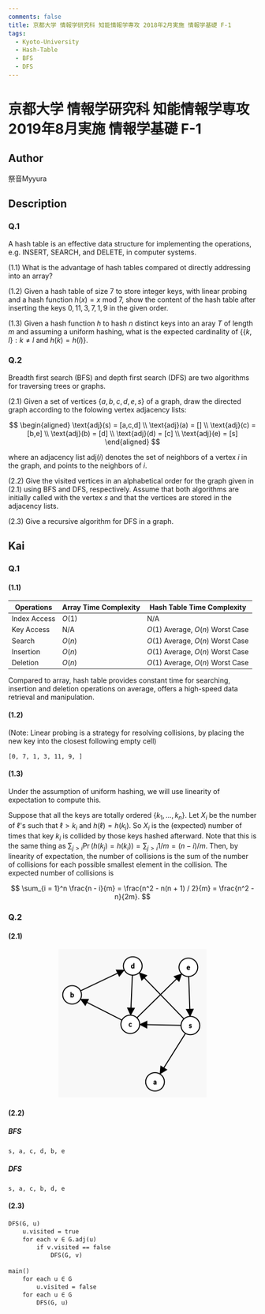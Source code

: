 ```yaml
---
comments: false
title: 京都大学 情報学研究科 知能情報学専攻 2018年2月実施 情報学基礎 F-1
tags:
  - Kyoto-University
  - Hash-Table
  - BFS
  - DFS
---
```

# 京都大学 情報学研究科 知能情報学専攻 2019年8月実施 情報学基礎 F-1

## **Author**
祭音Myyura

## **Description**
### Q.1
A hash table is an effective data structure for implementing the operations, e.g. INSERT, SEARCH, and DELETE, in computer systems.

(1.1) What is the advantage of hash tables compared ot directly addressing into an array?

(1.2) Given a hash table of size $7$ to store integer keys, with linear probing and a hash function $h(x) = x \text{ mod } 7$, show the content of the hash table after inserting the keys $0,11,3,7,1,9$ in the given order.

(1.3) Given a hash function $h$ to hash $n$ distinct keys into an aray $T$ of length $m$ and assuming a uniform hashing, what is the expected cardinality of $\{\{k, l\}: k \neq l \text{ and } h(k) = h(l)\}$.

### Q.2
Breadth first search (BFS) and depth first search (DFS) are two algorithms for traversing trees or graphs.

(2.1) Given a set of vertices $\{a,b,c,d, e,s\}$ of a graph, draw the directed graph according to the folowing vertex adjacency lists:

$$
\begin{aligned}
\text{adj}(s) = [a,c,d] \\
\text{adj}(a) = [] \\
\text{adj}(c) = [b,e] \\
\text{adj}(b) = [d] \\
\text{adj}(d) = [c] \\
\text{adj}(e) = [s]
\end{aligned}
$$

where an adjacency list $\text{adj}(i)$ denotes the set of neighbors of a vertex $i$ in the graph, and points to the neighbors of $i$.

(2.2) Give the visited vertices in an alphabetical order for the graph given in (2.1) using BFS and DFS, respectively.
Assume that both algorithms are initially called with the vertex $s$ and that the vertices are stored in the adjacency lists.

(2.3) Give a recursive algorithm for DFS in a graph.

## **Kai**
### Q.1
#### (1.1)
|**Operations**|**Array Time Complexity**|**Hash Table Time Complexity**|
|-|-|-|
|Index Access|$O(1)$|N/A|
|Key Access|N/A|$O(1)$ Average, $O(n)$ Worst Case|
|Search|$O(n)$|$O(1)$ Average, $O(n)$ Worst Case|
|Insertion|$O(n)$|$O(1)$ Average, $O(n)$ Worst Case|
|Deletion|$O(n)$|$O(1)$ Average, $O(n)$ Worst Case|

Compared to array, hash table provides constant time for searching, insertion and deletion operations on average, offers a high-speed data retrieval and manipulation.

#### (1.2)
(Note: Linear probing is a strategy for resolving collisions, by placing the new key into the closest following empty cell)

```text
[0, 7, 1, 3, 11, 9, ]
```

#### (1.3)
Under the assumption of uniform hashing, we will use linearity of expectation to compute this.

Suppose that all the keys are totally ordered $\{k_1, \dots, k_n\}$.
Let $X_i$ be the number of $\ell$'s such that $\ell > k_i$ and $h(\ell) = h(k_i)$.
So $X_i$ is the (expected) number of times that key $k_i$ is collided by those keys hashed afterward.
Note that this is the same thing as $\sum_{j > i} \Pr(h(k_j) = h(k_i)) = \sum_{j > i} 1 / m = (n - i) / m$.
Then, by linearity of expectation, the number of collisions is the sum of the number of collisions for each possible smallest element in the collision.
The expected number of collisions is

$$
\sum_{i = 1}^n \frac{n - i}{m} = \frac{n^2 - n(n + 1) / 2}{m} = \frac{n^2 - n}{2m}.
$$

### Q.2
#### (2.1)

<figure style="text-align:center;">
  <img src="https://raw.githubusercontent.com/Myyura/the_kai_project_assets/main/kakomonn/kyoto_university/informatics/ist_201802_kiso_f1_p1.png" width="300" height="300" alt=""/>
</figure>

#### (2.2)
##### BFS
```text
s, a, c, d, b, e
```

##### DFS
```text
s, a, c, b, d, e
```

#### (2.3)
```text
DFS(G, u)
    u.visited = true
    for each v ∈ G.adj(u)
        if v.visited == false
            DFS(G, v)
     
main()
    for each u ∈ G
        u.visited = false
    for each u ∈ G
        DFS(G, u)
```